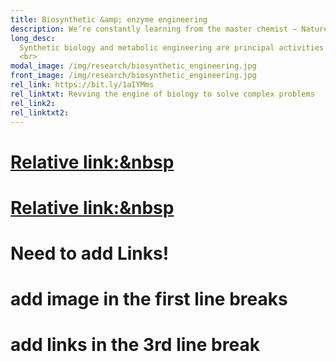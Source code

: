 ```yaml
---
title: Biosynthetic &amp; enzyme engineering 
description: We’re constantly learning from the master chemist – Nature – and using our lessons to synthesize useful molecules   
long_desc: 
  Synthetic biology and metabolic engineering are principal activities in the lab and we are actively working on fundamental and applied problems in terpenoid and polyketide biosynthesis and lignin valorization. We employ a combination of metagenomics-aided enzyme discovery, rational enzyme engineering, and pathway and genome engineering strategies to engineer strains that produce value-added molecules at higher titres and productivities, and actively collaborate with companies such as Phytonix Corporation (www.phytonix.com) and Reliance Industries Limited (www.ril.com) to commercialize these biotechnologies. 
  <br>
modal_image: /img/research/biosynthetic_engineering.jpg
front_image: /img/research/biosynthetic_engineering.jpg
rel_link: https://bit.ly/1aIYMms
rel_linktxt: Revving the engine of biology to solve complex problems
rel_link2:
rel_linktxt2:
---
```

# <a href=  "https://bit.ly/2p9WdRX"> Relative link:&nbsp</a> 
 # <a href=  "https://www.youtube.com/watch?v=lKBiNCKVXPw"> Relative link:&nbsp</a> 
# Need to add Links! 
# add image in the first line breaks
# add links in the 3rd line break 